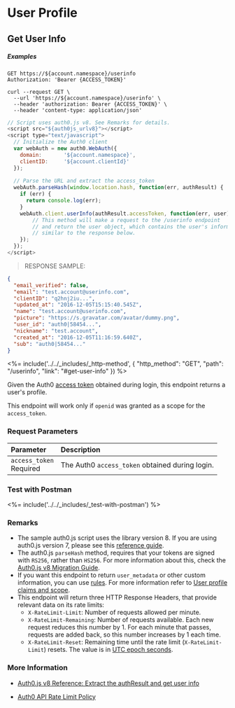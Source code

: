 # User Profile

## Get User Info

<h5 class="code-snippet-title">Examples</h5>

```http
GET https://${account.namespace}/userinfo
Authorization: 'Bearer {ACCESS_TOKEN}'
```

```shell
curl --request GET \
  --url 'https://${account.namespace}/userinfo' \
  --header 'authorization: Bearer {ACCESS_TOKEN}' \
  --header 'content-type: application/json'
```

```javascript
// Script uses auth0.js v8. See Remarks for details.
<script src="${auth0js_urlv8}"></script>
<script type="text/javascript">
  // Initialize the Auth0 client
  var webAuth = new auth0.WebAuth({
    domain:       '${account.namespace}',
    clientID:     '${account.clientId}'
  });
  
  // Parse the URL and extract the access_token
  webAuth.parseHash(window.location.hash, function(err, authResult) {
    if (err) {
      return console.log(err);
    }
    webAuth.client.userInfo(authResult.accessToken, function(err, user) {
        // This method will make a request to the /userinfo endpoint 
        // and return the user object, which contains the user's information, 
        // similar to the response below.
    });
  });
</script>
```

> RESPONSE SAMPLE:

```json
{
  "email_verified": false,
  "email": "test.account@userinfo.com",
  "clientID": "q2hnj2iu...",
  "updated_at": "2016-12-05T15:15:40.545Z",
  "name": "test.account@userinfo.com",
  "picture": "https://s.gravatar.com/avatar/dummy.png",
  "user_id": "auth0|58454...",
  "nickname": "test.account",
  "created_at": "2016-12-05T11:16:59.640Z",
  "sub": "auth0|58454..."
}
```

<%= include('../../_includes/_http-method', {
  "http_method": "GET",
  "path": "/userinfo",
  "link": "#get-user-info"
}) %>

Given the Auth0 [access token](/tokens/access-token) obtained during login, this endpoint returns a user's profile.

This endpoint will work only if `openid` was granted as a scope for the `access_token`.

### Request Parameters

| Parameter        | Description |
|:-----------------|:------------|
| `access_token` <br/><span class="label label-danger">Required</span> | The Auth0 `access_token` obtained during login. |

### Test with Postman

<%= include('../../_includes/_test-with-postman') %>

### Remarks

- The sample auth0.js script uses the library version 8. If you are using auth0.js version 7, please see this [reference guide](/libraries/auth0js/v7).
- The auth0.js `parseHash` method, requires that your tokens are signed with `RS256`, rather than `HS256`. For more information about this, check the [Auth0.js v8 Migration Guide](/libraries/auth0js/migration-guide#the-parsehash-method).
- If you want this endpoint to return `user_metadata` or other custom information, you can use [rules](/rules#api-authorization-add-claims-to-access-tokens). For more information refer to [User profile claims and scope](/api-auth/tutorials/adoption/scope-custom-claims).
- This endpoint will return three HTTP Response Headers, that provide relevant data on its rate limits:
  - `X-RateLimit-Limit`: Number of requests allowed per minute.
  - `X-RateLimit-Remaining`: Number of requests available. Each new request reduces this number by 1. For each minute that passes, requests are added back, so this number increases by 1 each time.
  - `X-RateLimit-Reset`: Remaining time until the rate limit (`X-RateLimit-Limit`) resets. The value is in [UTC epoch seconds](https://en.wikipedia.org/wiki/Unix_time).

### More Information

- [Auth0.js v8 Reference: Extract the authResult and get user info](/libraries/auth0js#extract-the-authresult-and-get-user-info)

- [Auth0 API Rate Limit Policy](/policies/rate-limits)
